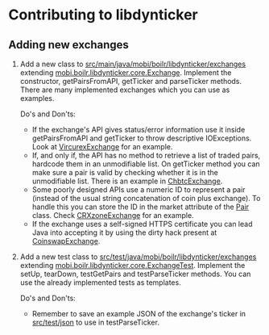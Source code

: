 # Contributing to libdynticker

## Adding new exchanges

1. Add a new class to [src/main/java/mobi/boilr/libdynticker/exchanges](/src/main/java/mobi/boilr/libdynticker/exchanges) extending [mobi.boilr.libdynticker.core.Exchange](/src/main/java/mobi/boilr/libdynticker/core/Exchange.java). Implement the constructor, getPairsFromAPI, getTicker and parseTicker methods. There are many implemented exchanges which you can use as examples.

	Do's and Don'ts:
	* If the exchange's API gives status/error information use it inside getPairsFromAPI and getTicker to throw descriptive IOExceptions. Look at [VircurexExchange](/src/main/java/mobi/boilr/libdynticker/exchanges/VircurexExchange.java) for an example.
	* If, and only if, the API has no method to retrieve a list of traded pairs, hardcode them in an unmodifiable list. On getTicker method you can make sure a pair is valid by checking whether it is in the unmodifiable list. There is an example in [ChbtcExchange](/src/main/java/mobi/boilr/libdynticker/exchanges/ChbtcExchange.java).
	* Some poorly designed APIs use a numeric ID to represent a pair (instead of the usual string concatenation of coin plus exchange). To handle this you can store the ID in the market attribute of the [Pair](/src/main/java/mobi/boilr/libdynticker/core/Pair.java) class. Check [CRXzoneExchange](/src/main/java/mobi/boilr/libdynticker/exchanges/CRXzoneExchange.java) for an example.
	* If the exchange uses a self-signed HTTPS certificate you can lead Java into accepting it by using the dirty hack present at [CoinswapExchange](https://github.com/drpout/libdynticker/blob/e1b7dd16542a10be262d32887daf54608a723c37/src/main/java/mobi/boilr/libdynticker/exchanges/CoinswapExchange.java).

2. Add a new test class to [src/test/java/mobi/boilr/libdynticker/exchanges](/src/test/java/mobi/boilr/libdynticker/exchanges) extending [mobi.boilr.libdynticker.core.ExchangeTest](/src/test/java/mobi/boilr/libdynticker/core/ExchangeTest.java). Implement the setUp, tearDown, testGetPairs and testParseTicker methods. You can use the already implemented tests as templates.

	Do's and Don'ts:
	* Remember to save an example JSON of the exchange's ticker in [src/test/json](/src/test/json) to use in testParseTicker.
